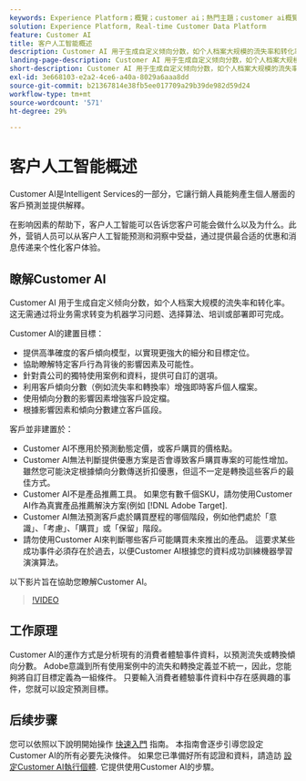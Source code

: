 ```yaml
---
keywords: Experience Platform；概覽；customer ai；熱門主題；customer ai概覽
solution: Experience Platform, Real-time Customer Data Platform
feature: Customer AI
title: 客户人工智能概述
description: Customer AI 用于生成自定义倾向分数，如个人档案大规模的流失率和转化率。这无需通过将业务需求转变为机器学习问题、选择算法、培训或部署即可完成。
landing-page-description: Customer AI 用于生成自定义倾向分数，如个人档案大规模的流失率和转化率。
short-description: Customer AI 用于生成自定义倾向分数，如个人档案大规模的流失率和转化率。
exl-id: 3e668103-e2a2-4ce6-a40a-8029a6aaa8dd
source-git-commit: b21367814e38fb5ee017709a29b39de982d59d24
workflow-type: tm+mt
source-wordcount: '571'
ht-degree: 29%

---
```



# 客户人工智能概述

Customer AI是Intelligent Services的一部分，它讓行銷人員能夠產生個人層面的客戶預測並提供解釋。

在影响因素的帮助下，客户人工智能可以告诉您客户可能会做什么以及为什么。此外，营销人员可以从客户人工智能预测和洞察中受益，通过提供最合适的优惠和消息传递来个性化客户体验。

## 瞭解Customer AI

Customer AI 用于生成自定义倾向分数，如个人档案大规模的流失率和转化率。这无需通过将业务需求转变为机器学习问题、选择算法、培训或部署即可完成。

Customer AI的建置目標：

- 提供高準確度的客戶傾向模型，以實現更強大的細分和目標定位。
- 協助瞭解特定客戶行為背後的影響因素及可能性。
- 針對貴公司的獨特使用案例和資料，提供可自訂的選項。
- 利用客戶傾向分數（例如流失率和轉換率）增強即時客戶個人檔案。
- 使用傾向分數的影響因素增強客戶設定檔。
- 根據影響因素和傾向分數建立客戶區段。

客戶並非建置於：

- Customer AI不應用於預測動態定價，或客戶購買的價格點。
- Customer AI無法判斷提供優惠方案是否會導致客戶購買專案的可能性增加。 雖然您可能決定根據傾向分數傳送折扣優惠，但這不一定是轉換這些客戶的最佳方式。
- Customer AI不是產品推薦工具。 如果您有數千個SKU，請勿使用Customer AI作為真實產品推薦解決方案(例如 [!DNL Adobe Target].
- Customer AI無法預測客戶處於購買歷程的哪個階段，例如他們處於「意識」、「考慮」、「購買」或「保留」階段。
- 請勿使用Customer AI來判斷哪些客戶可能購買未來推出的產品。 這要求某些成功事件必須存在於過去，以便Customer AI根據您的資料成功訓練機器學習演演算法。

以下影片旨在協助您瞭解Customer AI。

>[!VIDEO](https://video.tv.adobe.com/v/32664?learn=on&quality=12)

## 工作原理

Customer AI的運作方式是分析現有的消費者體驗事件資料，以預測流失或轉換傾向分數。 Adobe意識到所有使用案例中的流失和轉換定義並不統一，因此，您能夠將自訂目標定義為一組條件。 只要輸入消費者體驗事件資料中存在感興趣的事件，您就可以設定預測目標。

## 后续步骤

您可以依照以下說明開始操作 [快速入門](./getting-started.md) 指南。 本指南會逐步引導您設定Customer AI的所有必要先決條件。 如果您已準備好所有認證和資料，請造訪  [設定Customer AI執行個體](./user-guide/configure.md). 它提供使用Customer AI的步驟。
